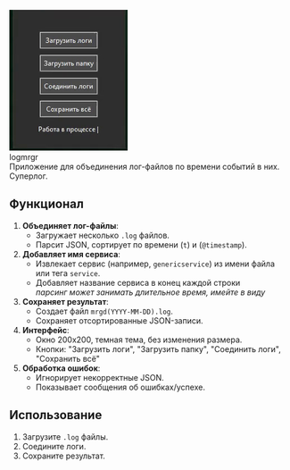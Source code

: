 ![logmrgr](logmrgr003.gif)
</br>logmrgr
</br>Приложение для объединения лог-файлов по времени событий в них.
</br>Суперлог.

## Функционал
1. **Объединяет лог-файлы**:
   - Загружает несколько `.log` файлов.
   - Парсит JSON, сортирует по времени (`t`) и (`@timestamp`).
2. **Добавляет имя сервиса**:
   - Извлекает сервис (например, `genericservice`) из имени файла или тега `service`.
   - Добавляет название сервиса в конец каждой строки
    </br>_парсинг может занимать длительное время, имейте в виду_
3. **Сохраняет результат**:
   - Создает файл `mrgd(YYYY-MM-DD).log`.
   - Сохраняет отсортированные JSON-записи.
4. **Интерфейс**:
   - Окно 200x200, темная тема, без изменения размера.
   - Кнопки: "Загрузить логи", "Загрузить папку", "Соединить логи", "Сохранить всё"
5. **Обработка ошибок**:
   - Игнорирует некорректные JSON.
   - Показывает сообщения об ошибках/успехе.

## Использование
1. Загрузите `.log` файлы.
2. Соедините логи.
3. Сохраните результат.
